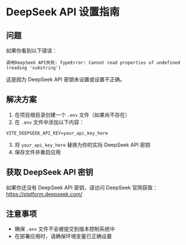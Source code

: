 # DeepSeek API 设置指南

## 问题

如果你看到以下错误：
```
调用DeepSeek API失败: TypeError: Cannot read properties of undefined (reading 'substring')
```

这是因为 DeepSeek API 密钥未设置或设置不正确。

## 解决方案

1. 在项目根目录创建一个 `.env` 文件（如果尚不存在）
2. 在 `.env` 文件中添加以下内容：

```
VITE_DEEPSEEK_API_KEY=your_api_key_here
```

3. 将 `your_api_key_here` 替换为你的实际 DeepSeek API 密钥
4. 保存文件并重启应用

## 获取 DeepSeek API 密钥

如果你还没有 DeepSeek API 密钥，请访问 DeepSeek 官网获取：
https://platform.deepseek.com/

## 注意事项

- 确保 `.env` 文件不会被提交到版本控制系统中
- 在部署应用时，请确保环境变量已正确设置 
